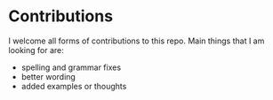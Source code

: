 # Contributions
I welcome all forms of contributions to this repo. Main things that I am looking for are:
- spelling and grammar fixes
- better wording
- added examples or thoughts